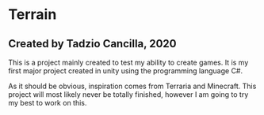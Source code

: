 # Terrain
## Created by Tadzio Cancilla, 2020

This is a project mainly created to test my ability to create games.
It is my first major project created in unity using the programming language C#.

As it should be obvious, inspiration comes from Terraria and Minecraft. This project will most likely never be totally finished, however I am going to try my best to work on this.

